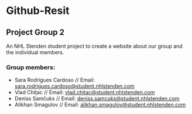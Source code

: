 # Github-Resit

## Project Group 2

An NHL Stenden student project to create a website about our group and the individual members.

### Group members:

* Sara Rodrigues Cardoso // Email: sara.rodrigues.cardoso@student.nhlstenden.com
* Vlad Chiţac // Email: vlad.chitac@student.nhlstenden.com
* Deniss Samčuks // Email: deniss.samcuks@student.nhlstenden.com
* Alikhan Smagulov // Email: alikhan.smagulov@student.nhlstenden.com